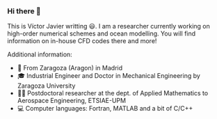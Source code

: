 ### Hi there 👋

<!--
**VictorJavier-CFD/VictorJavier-CFD** is a ✨ _special_ ✨ repository because its `README.md` (this file) appears on your GitHub profile.

Postdoctoral researcher at the Deparment of Applied Mathematics to Aerospace Engineering, ETSIAE-UPM - School of Aeronautics.

Here are some ideas to get you started:

- 🔭 I’m currently working on ...
- 🌱 I’m currently learning ...
- 👯 I’m looking to collaborate on ...
- 🤔 I’m looking for help with ...
- 💬 Ask me about ...
- 📫 How to reach me: ...
- 😄 Pronouns: ...
- ⚡ Fun fact: ...
-->

This is Víctor Javier writting 😃. I am a researcher currently working on high-order numerical schemes and ocean modelling. You will find information on in-house CFD codes there and more!

Additional information:
- 📌 From Zaragoza (Aragon) in Madrid
- 🎓 Industrial Engineer and Doctor in Mechanical Engineering by Zaragoza University
- 👨‍🔬 Postdoctoral researcher at the dept. of Applied Mathematics to Aerospace Engineering, ETSIAE-UPM
- 💻 Computer languages: Fortran, MATLAB and a bit of C/C++
